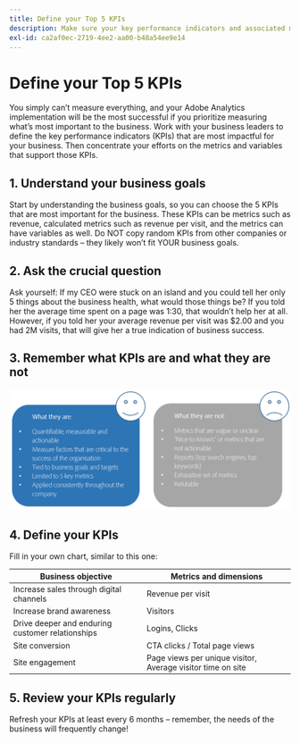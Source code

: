 ```yaml
---
title: Define your Top 5 KPIs
description: Make sure your key performance indicators and associated metrics and dimensions align closely with your business needs.
exl-id: ca2af0ec-2719-4ee2-aa00-b48a54ee9e14
---
```

# Define your Top 5 KPIs

You simply can’t measure everything, and your Adobe Analytics implementation will be the most successful if you prioritize measuring what’s most important to the business. Work with your business leaders to define the key performance indicators (KPIs) that are most impactful for your business. Then concentrate your efforts on the metrics and variables that support those KPIs.

## 1. Understand your business goals

Start by understanding the business goals, so you can choose the 5 KPIs that are most important for the business. These KPIs can be metrics such as revenue, calculated metrics such as revenue per visit, and the metrics can have variables as well. Do NOT copy random KPIs from other companies or industry standards – they likely won’t fit YOUR business goals.

## 2. Ask the crucial question

Ask yourself: If my CEO were stuck on an island and you could tell her only 5 things about the business health, what would those things be? If you told her the average time spent on a page was 1:30, that wouldn’t help her at all. However, if you told her your average revenue per visit was $2.00 and you had 2M visits, that will give her a true indication of business success.

## 3. Remember what KPIs are and what they are not

![](assets/kpis.png)

## 4. Define your KPIs

Fill in your own chart, similar to this one:

| Business objective | Metrics and dimensions |
| --- | --- |
| Increase sales through digital channels | Revenue per visit |
| Increase brand awareness | Visitors |
| Drive deeper and enduring customer relationships | Logins, Clicks |
| Site conversion | CTA clicks / Total page views |
| Site engagement | Page views per unique visitor, Average visitor time on site |

## 5. Review your KPIs regularly

Refresh your KPIs at least every 6 months – remember, the needs of the business will frequently change!
